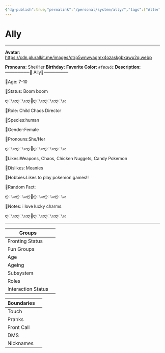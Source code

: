 ```yaml
---
{"dg-publish":true,"permalink":"/personal/system/ally/","tags":["Alter","System"]}
---
```



# Ally
---
**Avatar:** https://cdn.pluralkit.me/images/ct/p5wnwvagmx4ozaskgbxawu2q.webp 


**Pronouns:** She/Her
**Birthday:** 
**Favorite Color:** `#f8c8dc`
**Description:** ════════🌈 Ally🌈════════

🌈Age: 7-10

🌈Status: Boom boom



ღೋღೋღ🌈ღೋღೋღೋ



🌈Role: Child Chaos Director

🌈Species:human

🌈Gender:Female

🌈Pronouns:She/Her



ღೋღೋღ🌈ღೋღೋღೋ



🌈Likes:Weapons, Chaos, Chicken Nuggets, Candy Pokemon

🌈Dislikes: Meanies

🌈Hobbies:Likes to play pokemon games!!

🌈Random Fact:



ღೋღೋღ🌈ღೋღೋღೋ



🌈Notes: i love lucky charms



ღೋღೋღ🌈ღೋღೋღೋ


---

| Groups             |     |
| ------------------ | --- |
| Fronting Status    |     |
| Fun Groups         |     |
| Age                |     |
| Ageing             |     |
| Subsystem          |     |
| Roles              |     |
| Interaction Status |     |

| Boundaries |     |
| ---------- | --- |
| Touch      |     |
| Pranks     |     |
| Front Call |     |
| DMS        |     |
| Nicknames  |     |
